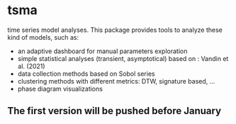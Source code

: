 # tsma
time series model analyses.
This package provides tools to analyze these kind of models, such as: 
  - an adaptive dashboard for manual parameters exploration 
  - simple statistical analyses (transient, asymptotical) based on : Vandin et al. (2021)
  - data collection methods based on Sobol series
  - clustering methods with different metrics: DTW, signature based, ...
  - phase diagram visualizations 

## The first version will be pushed before January
